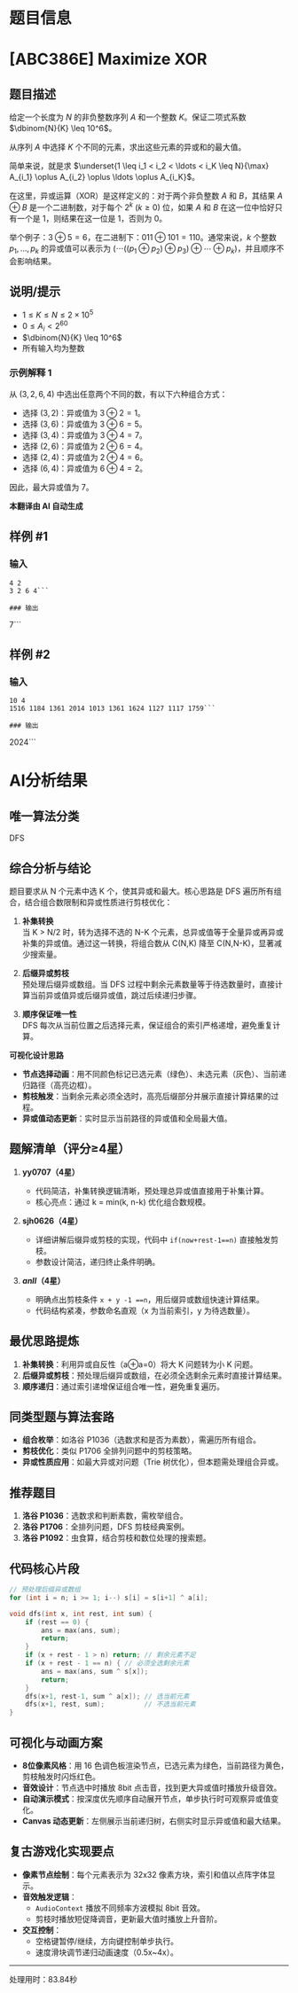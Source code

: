 # 题目信息

# [ABC386E] Maximize XOR

## 题目描述

给定一个长度为 $N$ 的非负整数序列 $A$ 和一个整数 $K$。保证二项式系数 $\dbinom{N}{K} \leq 10^6$。

从序列 $A$ 中选择 $K$ 个不同的元素，求出这些元素的异或和的最大值。

简单来说，就是求 $\underset{1 \leq i_1 < i_2 < \ldots < i_K \leq N}{\max} A_{i_1} \oplus A_{i_2} \oplus \ldots \oplus A_{i_K}$。

在这里，异或运算（XOR）是这样定义的：对于两个非负整数 $A$ 和 $B$，其结果 $A \oplus B$ 是一个二进制数，对于每个 $2^k \ (k \geq 0)$ 位，如果 $A$ 和 $B$ 在这一位中恰好只有一个是 $1$，则结果在这一位是 $1$，否则为 $0$。

举个例子：$3 \oplus 5 = 6$，在二进制下：$011 \oplus 101 = 110$。通常来说，$k$ 个整数 $p_1, \dots, p_k$ 的异或值可以表示为 $(\cdots ((p_1 \oplus p_2) \oplus p_3) \oplus \cdots \oplus p_k)$，并且顺序不会影响结果。

## 说明/提示

- $1 \leq K \leq N \leq 2 \times 10^5$
- $0 \leq A_i < 2^{60}$
- $\dbinom{N}{K} \leq 10^6$
- 所有输入均为整数

### 示例解释 1

从 $(3, 2, 6, 4)$ 中选出任意两个不同的数，有以下六种组合方式：
- 选择 $(3, 2)$：异或值为 $3 \oplus 2 = 1$。
- 选择 $(3, 6)$：异或值为 $3 \oplus 6 = 5$。
- 选择 $(3, 4)$：异或值为 $3 \oplus 4 = 7$。
- 选择 $(2, 6)$：异或值为 $2 \oplus 6 = 4$。
- 选择 $(2, 4)$：异或值为 $2 \oplus 4 = 6$。
- 选择 $(6, 4)$：异或值为 $6 \oplus 4 = 2$。

因此，最大异或值为 $7$。

 **本翻译由 AI 自动生成**

## 样例 #1

### 输入

```
4 2
3 2 6 4```

### 输出

```
7```

## 样例 #2

### 输入

```
10 4
1516 1184 1361 2014 1013 1361 1624 1127 1117 1759```

### 输出

```
2024```

# AI分析结果



## 唯一算法分类
DFS

## 综合分析与结论
题目要求从 N 个元素中选 K 个，使其异或和最大。核心思路是 DFS 遍历所有组合，结合组合数限制和异或性质进行剪枝优化：

1. **补集转换**  
   当 K > N/2 时，转为选择不选的 N-K 个元素，总异或值等于全量异或再异或补集的异或值。通过这一转换，将组合数从 C(N,K) 降至 C(N,N-K)，显著减少搜索量。

2. **后缀异或剪枝**  
   预处理后缀异或数组。当 DFS 过程中剩余元素数量等于待选数量时，直接计算当前异或值异或后缀异或值，跳过后续递归步骤。

3. **顺序保证唯一性**  
   DFS 每次从当前位置之后选择元素，保证组合的索引严格递增，避免重复计算。

**可视化设计思路**  
- **节点选择动画**：用不同颜色标记已选元素（绿色）、未选元素（灰色）、当前递归路径（高亮边框）。
- **剪枝触发**：当剩余元素必须全选时，高亮后缀部分并展示直接计算结果的过程。
- **异或值动态更新**：实时显示当前路径的异或值和全局最大值。

## 题解清单（评分≥4星）
1. **yy0707（4星）**  
   - 代码简洁，补集转换逻辑清晰，预处理总异或值直接用于补集计算。
   - 核心亮点：通过 k = min(k, n-k) 优化组合数规模。

2. **sjh0626（4星）**  
   - 详细讲解后缀异或剪枝的实现，代码中 `if(now+rest-1==n)` 直接触发剪枝。
   - 参数设计简洁，递归终止条件明确。

3. **_anll_（4星）**  
   - 明确点出剪枝条件 `x + y -1 ==n`，用后缀异或数组快速计算结果。
   - 代码结构紧凑，参数命名直观（x 为当前索引，y 为待选数量）。

## 最优思路提炼
1. **补集转换**：利用异或自反性（a⊕a=0）将大 K 问题转为小 K 问题。
2. **后缀异或剪枝**：预处理后缀异或数组，在必须全选剩余元素时直接计算结果。
3. **顺序递归**：通过索引递增保证组合唯一性，避免重复遍历。

## 同类型题与算法套路
- **组合枚举**：如洛谷 P1036（选数求和是否为素数），需遍历所有组合。
- **剪枝优化**：类似 P1706 全排列问题中的剪枝策略。
- **异或性质应用**：如最大异或对问题（Trie 树优化），但本题需处理组合异或。

## 推荐题目
1. **洛谷 P1036**：选数求和判断素数，需枚举组合。
2. **洛谷 P1706**：全排列问题，DFS 剪枝经典案例。
3. **洛谷 P1092**：虫食算，结合剪枝和数位处理的搜索题。

## 代码核心片段
```cpp
// 预处理后缀异或数组
for (int i = n; i >= 1; i--) s[i] = s[i+1] ^ a[i];

void dfs(int x, int rest, int sum) {
    if (rest == 0) { 
        ans = max(ans, sum);
        return;
    }
    if (x + rest - 1 > n) return; // 剩余元素不足
    if (x + rest - 1 == n) { // 必须全选剩余元素
        ans = max(ans, sum ^ s[x]);
        return;
    }
    dfs(x+1, rest-1, sum ^ a[x]); // 选当前元素
    dfs(x+1, rest, sum);          // 不选当前元素
}
```

## 可视化与动画方案
- **8位像素风格**：用 16 色调色板渲染节点，已选元素为绿色，当前路径为黄色，剪枝触发时闪烁红色。
- **音效设计**：节点选中时播放 8bit 点击音，找到更大异或值时播放升级音效。
- **自动演示模式**：按深度优先顺序自动展开节点，单步执行时可观察异或值变化。
- **Canvas 动态更新**：左侧展示当前递归树，右侧实时显示异或值和最大结果。

## 复古游戏化实现要点
- **像素节点绘制**：每个元素表示为 32x32 像素方块，索引和值以点阵字体显示。
- **音效触发逻辑**：  
  - `AudioContext` 播放不同频率方波模拟 8bit 音效。
  - 剪枝时播放短促降调音，更新最大值时播放上升音阶。
- **交互控制**：  
  - 空格键暂停/继续，方向键控制单步执行。
  - 速度滑块调节递归动画速度（0.5x~4x）。

---
处理用时：83.84秒